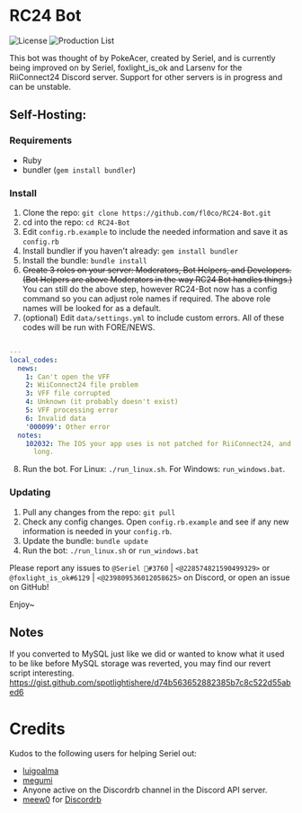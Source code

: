 # RC24 Bot
![License](https://img.shields.io/github/license/riiconnect24/rc24-bot.svg)
![Production List](https://img.shields.io/discord/206934458954153984.svg)

This bot was thought of by PokeAcer, created by Seriel, and is currently being improved on by Seriel, foxlight_is_ok and Larsenv for the RiiConnect24 Discord server. Support for other servers is in progress and can be unstable.

## Self-Hosting:
### Requirements
- Ruby
- bundler (`gem install bundler`)

### Install
1. Clone the repo: `git clone https://github.com/fl0co/RC24-Bot.git`
2. cd into the repo: `cd RC24-Bot`
3. Edit `config.rb.example` to include the needed information and save it as `config.rb`
4. Install bundler if you haven't already: `gem install bundler`
5. Install the bundle: `bundle install`
6. ~~Create 3 roles on your server: Moderators, Bot Helpers, and Developers.
<br/>(Bot Helpers are above Moderators in the way RC24 Bot handles things.)~~
<br/> You can still do the above step, however RC24-Bot now has a config command so you can
adjust role names if required. The above role names will be looked for as a default.
7. (optional) Edit `data/settings.yml` to include custom errors.
All of these codes will be run with FORE/NEWS.
```yaml

---
local_codes:
  news:
    1: Can't open the VFF
    2: WiiConnect24 file problem
    3: VFF file corrupted
    4: Unknown (it probably doesn't exist)
    5: VFF processing error
    6: Invalid data
    '000099': Other error
  notes:
    102032: The IOS your app uses is not patched for RiiConnect24, and you took too
      long.
```

8. Run the bot. For Linux: `./run_linux.sh`. For Windows: `run_windows.bat`.

### Updating
1. Pull any changes from the repo: `git pull`
2. Check any config changes. Open `config.rb.example` and see if any new information is
needed in your `config.rb`.
3. Update the bundle: `bundle update`
4. Run the bot: `./run_linux.sh` or `run_windows.bat`

Please report any issues to `@Seriel 🌈#3760` | `<@228574821590499329>` 
or `@foxlight_is_ok#6129` | `<@239809536012058625>` on Discord, or open an issue on GitHub!

Enjoy~
<br/>

## Notes
If you converted to MySQL just like we did or wanted to know what it used to be like before MySQL storage was reverted, you may find our revert script interesting. https://gist.github.com/spotlightishere/d74b563652882385b7c8c522d55abed6

# Credits

Kudos to the following users for helping Seriel out:

- [luigoalma](https://github.com/luigoalma)
- [megumi](https://github.com/megumisonoda)
- Anyone active on the Discordrb channel in the Discord API server.
- [meew0](https://github.com/meew0) for [Discordrb](https://github.com/meew0/discordrb)
